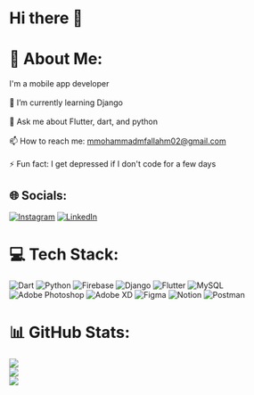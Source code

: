 # Hi there 👋

# 💫 About Me:
I'm a mobile app developer<br><br>🌱 I’m currently learning Django<br><br>💬 Ask me about Flutter, dart, and python<br><br>📫 How to reach me: mmohammadmfallahm02@gmail.com<br><br>⚡ Fun fact: I get depressed if I don't code for a few days


## 🌐 Socials:
[![Instagram](https://img.shields.io/badge/Instagram-%23E4405F.svg?logo=Instagram&logoColor=white)](https://instagram.com/mohammad_fallah888) [![LinkedIn](https://img.shields.io/badge/LinkedIn-%230077B5.svg?logo=linkedin&logoColor=white)](https://linkedin.com/in/linkedin.com/in/mohammad-fallah-497239192) 

# 💻 Tech Stack:
![Dart](https://img.shields.io/badge/dart-%230175C2.svg?style=for-the-badge&logo=dart&logoColor=white) ![Python](https://img.shields.io/badge/python-3670A0?style=for-the-badge&logo=python&logoColor=ffdd54) ![Firebase](https://img.shields.io/badge/firebase-%23039BE5.svg?style=for-the-badge&logo=firebase) ![Django](https://img.shields.io/badge/django-%23092E20.svg?style=for-the-badge&logo=django&logoColor=white) ![Flutter](https://img.shields.io/badge/Flutter-%2302569B.svg?style=for-the-badge&logo=Flutter&logoColor=white) ![MySQL](https://img.shields.io/badge/mysql-%2300f.svg?style=for-the-badge&logo=mysql&logoColor=white) ![Adobe Photoshop](https://img.shields.io/badge/adobephotoshop-%2331A8FF.svg?style=for-the-badge&logo=adobephotoshop&logoColor=white) ![Adobe XD](https://img.shields.io/badge/Adobe%20XD-470137?style=for-the-badge&logo=Adobe%20XD&logoColor=#FF61F6) 	![Figma](https://img.shields.io/badge/figma-%23F24E1E.svg?style=for-the-badge&logo=figma&logoColor=white) ![Notion](https://img.shields.io/badge/Notion-%23000000.svg?style=for-the-badge&logo=notion&logoColor=white) ![Postman](https://img.shields.io/badge/Postman-FF6C37?style=for-the-badge&logo=postman&logoColor=white)
# 📊 GitHub Stats:
![](https://github-readme-stats.vercel.app/api?username=mmohammadmfallahm02&theme=calm&hide_border=false&include_all_commits=true&count_private=false)<br/>
![](https://github-readme-streak-stats.herokuapp.com/?user=mmohammadmfallahm02&theme=calm&hide_border=false)<br/>
![](https://github-readme-stats.vercel.app/api/top-langs/?username=mmohammadmfallahm02&theme=calm&hide_border=false&include_all_commits=true&count_private=false&layout=compact)


